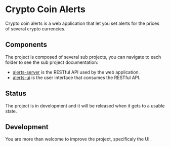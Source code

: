 # Crypto Coin Alerts
Crypto coin alerts is a web application that let you set alerts for the prices of several crypto currencies.

## Components
The project is composed of several sub projects, you can navigate to each folder to see the sub project documentation:
- [alerts-server](alerts-server) is the RESTful API used by the web application.
- [alerts-ui](alerts-ui) is the user interface that consumes the RESTful API.

## Status
The project is in development and it will be released when it gets to a usable state.

## Development
You are more than welcome to improve the project, specificaly the UI.

